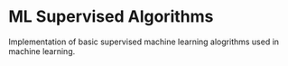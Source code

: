 # ML Supervised Algorithms

Implementation of basic supervised machine learning alogrithms used in machine learning.
